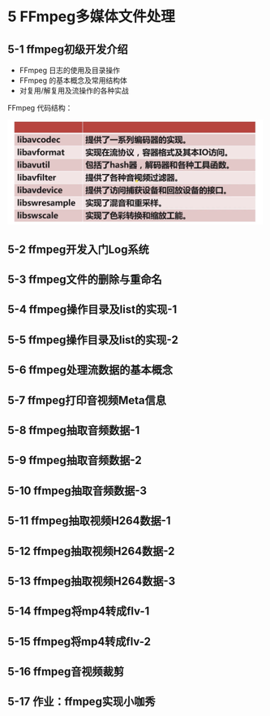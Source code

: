 # 5 FFmpeg多媒体文件处理

## 5-1 ffmpeg初级开发介绍

- FFmpeg 日志的使用及目录操作
- FFmpeg 的基本概念及常用结构体
- 对复用/解复用及流操作的各种实战

FFmpeg 代码结构：

![](images/05-ffmepg-code-struct.png)

## 5-2 ffmpeg开发入门Log系统

## 5-3 ffmpeg文件的删除与重命名

## 5-4 ffmpeg操作目录及list的实现-1

## 5-5 ffmpeg操作目录及list的实现-2

## 5-6 ffmpeg处理流数据的基本概念

## 5-7 ffmpeg打印音视频Meta信息

## 5-8 ffmpeg抽取音频数据-1

## 5-9 ffmpeg抽取音频数据-2

## 5-10 ffmpeg抽取音频数据-3

## 5-11 ffmpeg抽取视频H264数据-1

## 5-12 ffmpeg抽取视频H264数据-2

## 5-13 ffmpeg抽取视频H264数据-3

## 5-14 ffmpeg将mp4转成flv-1

## 5-15 ffmpeg将mp4转成flv-2

## 5-16 ffmpeg音视频裁剪

## 5-17 作业：ffmpeg实现小咖秀